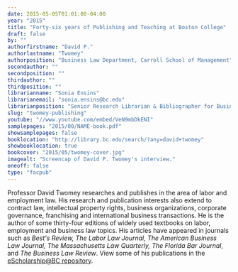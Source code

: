 ```yaml
---
date: 2015-05-05T01:01:00-04:00
year: "2015"
title: "Forty-six years of Publishing and Teaching at Boston College"
draft: false
by: ""
authorfirstname: "David P."
authorlastname: "Twomey"
authorposition: "Business Law Department, Carroll School of Management"
secondauthor: ""
secondposition: ""
thirdauthor: ""
thirdposition: ""
librarianname: "Sonia Ensins"
librarianemail: "sonia.ensins@bc.edu"
librarianposition: "Senior Research Librarian & Bibliographer for Business & Music"
slug: "twomey-publishing"
youtube: "//www.youtube.com/embed/VeN9mbDkENI"
samplepages: "2015/00/NAME-book.pdf"
showsamplepages: false
booklocation: "http://library.bc.edu/search/?any=david+twomey"
showbooklocation: true
bookcover: "2015/05/twomey-cover.jpg"
imagealt: "Screencap of David P. Twomey's interview."
oneoff: false
type: "facpub"
---
```


Professor David Twomey researches and publishes in the area of labor and employment law. His research and publication interests also extend to contract law, intellectual property rights, business organizations, corporate governance, franchising and international business transactions. He is the author of some thirty-four editions of widely used textbooks on labor, employment and business law topics. His articles have appeared in journals such as <em>Best's Review, The Labor Law Journal, The American Business Law Journal, The Massachusetts Law Quarterly, The Florida Bar Journal</em>, and <em>The Business Law Review</em>. View some of his publications in the <a href="http://dlib.bc.edu/islandora/search/%20?type=dismax&f[0]=local_collection_ms%3A%22Faculty%20Works%22&f[1]=mods_name_personal_primary_displayForm_ms%3A%22Twomey%2C%5C%20David%5C%20P.%22&sort=mods_originInfo_dateIssued_and_dateCreated_mdt%20desc">eScholarship@BC repository</a>.
